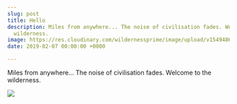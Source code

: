 ```yaml
---
slug: post
title: Hello
description: Miles from anywhere... The noise of civilisation fades. Welcome to the
  wilderness.
image: https://res.cloudinary.com/wildernessprime/image/upload/v1549486862/media/nepal.jpg
date: 2019-02-07 00:00:00 +0000

---
```

Miles from anywhere... The noise of civilisation fades. Welcome to the wilderness.

![](https://res.cloudinary.com/wildernessprime/image/upload/w_800,dpr_auto/v1549486862/media/nepal.jpg)
